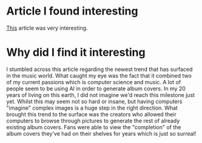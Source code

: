 # Article I found interesting
[This](https://www.passionweiss.com/2022/08/04/artificial-intelligence-album-artwork-collaborative-lps/) article was very interesting. 

# Why did I find it interesting
I stumbled across this article regarding the newest trend that has surfaced in the music world. What caught my eye was the fact that it combined two of my current passions which is computer science and music. A lot of people seem to be using AI in order to generate album covers. In my 20 years of living on this earth, I did not imagine we'd reach this milestone just yet. Whilst this may seem not so hard or insane, but having computers "imagine" complex images is a huge step in the right direction. What brought this trend to the surface was the creators who allowed their computers to browse through pictures to generate the rest of already existing album covers. Fans were able to view the "completion" of the album covers they've had on their shelves for years which is just so surreal!
